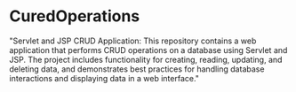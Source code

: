 # CuredOperations
"Servlet and JSP CRUD Application: This repository contains a web application that performs CRUD operations on a database using Servlet and JSP. The project includes functionality for creating, reading, updating, and deleting data, and demonstrates best practices for handling database interactions and displaying data in a web interface."
